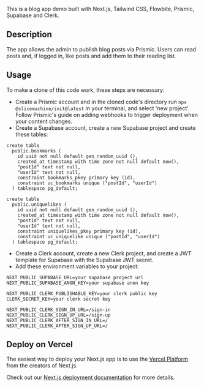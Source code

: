 This is a blog app demo built with Next.js, Tailwind CSS, Flowbite, Prismic, Supabase and Clerk.

## Description

The app allows the admin to publish blog posts via Prismic. Users can read posts and, if logged in, like posts and add them to their reading list.

## Usage

To make a clone of this code work, these steps are necessary:

- Create a Prismic account and in the cloned code's directory run `npx @slicemachine/init@latest` in your terminal, and select 'new project'. Follow Prismic's guide on adding webhooks to trigger deployment when your content changes.
- Create a Supabase account, create a new Supabase project and create these tables:
```
create table
  public.bookmarks (
    id uuid not null default gen_random_uuid (),
    created_at timestamp with time zone not null default now(),
    "postId" text not null,
    "userId" text not null,
    constraint bookmarks_pkey primary key (id),
    constraint uc_bookmarks unique ("postId", "userId")
  ) tablespace pg_default;

create table
  public.uniquelikes (
    id uuid not null default gen_random_uuid (),
    created_at timestamp with time zone not null default now(),
    "postId" text not null,
    "userId" text not null,
    constraint uniquelikes_pkey primary key (id),
    constraint uc_uniquelike unique ("postId", "userId")
  ) tablespace pg_default;
```
- Create a Clerk account, create a new Clerk project, and create a JWT template for Supabase with the Supabase JWT secret.
- Add these environment variables to your project:
```
NEXT_PUBLIC_SUPABASE_URL=your supabase project url
NEXT_PUBLIC_SUPABASE_ANON_KEY=your supabase anon key

NEXT_PUBLIC_CLERK_PUBLISHABLE_KEY=your clerk public key
CLERK_SECRET_KEY=your clerk secret key

NEXT_PUBLIC_CLERK_SIGN_IN_URL=/sign-in
NEXT_PUBLIC_CLERK_SIGN_UP_URL=/sign-up
NEXT_PUBLIC_CLERK_AFTER_SIGN_IN_URL=/
NEXT_PUBLIC_CLERK_AFTER_SIGN_UP_URL=/
```

## Deploy on Vercel

The easiest way to deploy your Next.js app is to use the [Vercel Platform](https://vercel.com/new?utm_medium=default-template&filter=next.js&utm_source=create-next-app&utm_campaign=create-next-app-readme) from the creators of Next.js.

Check out our [Next.js deployment documentation](https://nextjs.org/docs/deployment) for more details.
